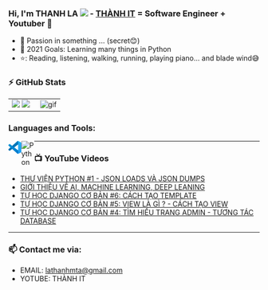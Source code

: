 ### Hi, I'm THANH LA <img src="https://media.giphy.com/media/hvRJCLFzcasrR4ia7z/giphy.gif" width="25px"> -  [THÀNH IT][website] = Software Engineer + Youtuber 🌻  


- 🔭 Passion in something ... (secret😊)
- 💪 2021 Goals: Learning many things in Python
- ⭐: Reading, listening, walking, running, playing piano... and blade wind😅

### :zap: GitHub Stats

<table>
<tr>
  <td width="48%">
    <img src="https://github-readme-stats.vercel.app/api?username=ThanhLa1802&show_icons=true&hide=contribs,issues&hide_border=true" />
    <img src="https://github-readme-stats.vercel.app/api/top-langs/?username=ThanhLa1802&layout=compact&show_icons=true&hide_border=true" />
  </td>
  <td width="52%"><img alt="gif" align="right" src=".github/assets/coding-freak.gif"/></td>
</tr>
<table>

### Languages and Tools:
<img align="left" alt="Visual Studio Code" width="26px" src="https://raw.githubusercontent.com/github/explore/80688e429a7d4ef2fca1e82350fe8e3517d3494d/topics/visual-studio-code/visual-studio-code.png" />
<img align="left" alt="Python" width="26px" src="https://upload.wikimedia.org/wikipedia/commons/thumb/0/0a/Python.svg/1200px-Python.svg.png" /> 

---

### 📺 YouTube Videos

<!-- YOUTUBE:START -->
- [THƯ VIỆN PYTHON #1 - JSON LOADS VÀ JSON DUMPS](https://www.youtube.com/watch?v=Sznk0FgBNcU)
- [GIỚI THIỆU VỀ AI, MACHINE LEARNING, DEEP LEANING](https://www.youtube.com/watch?v=a8riMbAS08Y)
- [TỰ HỌC DJANGO CƠ BẢN #6:  CÁCH TẠO TEMPLATE](https://www.youtube.com/watch?v=R8FjO7AcXeQ)
- [TỰ HỌC DJANGO CƠ BẢN #5: VIEW LÀ GÌ ? - CÁCH TẠO VIEW](https://www.youtube.com/watch?v=1uIryQoTLAE)
- [TỰ HỌC DJANGO CƠ BẢN #4: TÌM HIỂU TRANG ADMIN - TƯƠNG TÁC DATABASE](https://www.youtube.com/watch?v=jKmQ4gaXNNw)
<!-- YOUTUBE:END -->

---

### 📫 Contact me via:
- EMAIL: lathanhmta@gmail.com
- YOTUBE: THÀNH IT

[website]: https://www.youtube.com/channel/UC9L5_YMFz8JfBeQtUic8-3A
